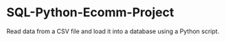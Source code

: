 # SQL-Python-Ecomm-Project
Read data from a CSV file and load it into a database using a Python script.
